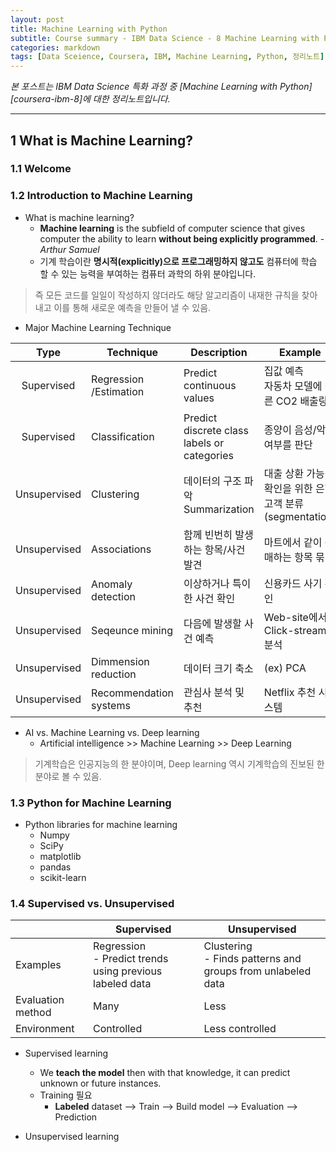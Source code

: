 ```yaml
---
layout: post
title: Machine Learning with Python
subtitle: Course summary - IBM Data Science - 8 Machine Learning with Python
categories: markdown
tags: [Data Sceience, Coursera, IBM, Machine Learning, Python, 정리노트]
---
```


*본 포스트는 IBM Data Science 특화 과정 중 [Machine Learning with Python][coursera-ibm-8]에 대한 정리노트입니다.*

***

## 1 What is Machine Learning?

### 1.1 Welcome

### 1.2 Introduction to Machine Learning

* What is machine learning?   
  * **Machine learning** is the subfield of computer science that gives computer the ability to learn **without being explicitly programmed**.  - *Arthur Samuel*
  * 기계 학습이란 **명시적(explicitly)으로 프로그래밍하지 않고도** 컴퓨터에 학습 할 수 있는 능력을 부여하는 컴퓨터 과학의 하위 분야입니다.

> 즉 모든 코드를 일일이 작성하지 않더라도 해당 알고리즘이 내재한 규칙을 찾아내고 이를 통해 새로운 예측을 만들어 낼 수 있음.
* Major Machine Learning Technique

|Type|Technique|Description|Example|
|:---:|---|---|---|
|Supervised|Regression<br>/Estimation|Predict continuous values |집값 예측<br>자동차 모델에 따른 CO2 배출량 |
|Supervised|Classification|Predict discrete class labels or categories |종양이 음성/악성 여부를 판단 |
|Unsupervised|Clustering|데이터의 구조 파악<br>Summarization|대출 상환 가능성 확인을 위한 은행 고객 분류(segmentation) |
|Unsupervised|Associations|함께 빈번히 발생하는 항목/사건 발견 |마트에서 같이 구매하는 항목 묶기 |
|Unsupervised|Anomaly detection|이상하거나 특이한 사건 확인|신용카드 사기 확인 |
|Unsupervised|Seqeunce mining|다음에 발생할 사건 예측 |Web-site에서 Click-stream 분석 |
|Unsupervised|Dimmension reduction|데이터 크기 축소|(ex) PCA|
|Unsupervised|Recommendation systems|관심사 분석 및 추천|Netflix 추천 시스템 |

* AI vs. Machine Learning vs. Deep learning
  * Artificial intelligence >> Machine Learning >> Deep Learning
> 기계학습은 인공지능의 한 분야이며, Deep learning 역시 기계학습의 진보된 한 분야로 볼 수 있음.
### 1.3 Python for Machine Learning

* Python libraries for machine learning
  * Numpy
  * SciPy
  * matplotlib
  * pandas
  * scikit-learn

### 1.4 Supervised vs. Unsupervised

||Supervised|Unsupervised|
|---|---|---|
|Examples|Regression<br>- Predict trends using previous labeled data|Clustering<br>- Finds patterns and groups from unlabeled data|
|Evaluation method|Many|Less|
|Environment|Controlled|Less controlled|

* Supervised learning
  * We **teach the model** then with that knowledge, it can predict unknown or future instances.
  * Training 필요
    * **Labeled** dataset --> Train --> Build model --> Evaluation --> Prediction

* Unsupervised learning
